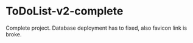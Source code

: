 # ToDoList-v2-complete
Complete project. Database deployment has to fixed, also favicon link is broke.

